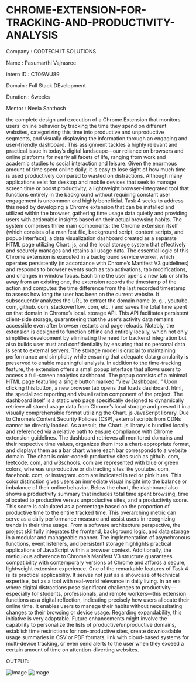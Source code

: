 # CHROME-EXTENSION-FOR-TRACKING-AND-PRODUCTIVITY-ANALYSIS

Company : CODTECH IT SOLUTIONS

Name : Pasumarthi Vajrasree

intern ID : CT06WU89

Domain : Full Stack DEvelopment

Duration : 6weeks

Mentor : Neela Santhosh

the complete design and execution of a Chrome Extension that monitors users’ online behavior by tracking the time they spend on different websites, categorizing this time into productive and unproductive segments, and visually displaying the information through an engaging and user-friendly dashboard. This assignment tackles a highly relevant and practical issue in today’s digital landscape—our reliance on browsers and online platforms for nearly all facets of life, ranging from work and academic studies to social interaction and leisure. Given the enormous amount of time spent online daily, it is easy to lose sight of how much time is used productively compared to wasted on distractions. Although many applications exist for desktop and mobile devices that seek to manage screen time or boost productivity, a lightweight browser-integrated tool that functions entirely in the background without requiring constant user engagement is uncommon and highly beneficial. Task 4 seeks to address this need by developing a Chrome extension that can be installed and utilized within the browser, gathering time usage data quietly and providing users with actionable insights based on their actual browsing habits. The system comprises three main components: the Chrome extension itself (which consists of a manifest file, background script, content scripts, and popup interface), a data visualization dashboard created as a separate HTML page utilizing Chart. js, and the local storage system that effectively and securely manages and retains all usage data.
The essential logic of this Chrome extension is executed in a background service worker, which operates persistently (in accordance with Chrome’s Manifest V3 guidelines) and responds to browser events such as tab activations, tab modifications, and changes in window focus. Each time the user opens a new tab or shifts away from an existing one, the extension records the timestamp of the action and computes the time difference from the last recorded timestamp to assess how long the user has been on the current website. It subsequently analyzes the URL to extract the domain name (e. g. , youtube. com, github. com, stackoverflow. com, etc. ) and saves the total time spent on that domain in Chrome’s local. storage API. This API facilitates persistent client-side storage, guaranteeing that the user’s activity data remains accessible even after browser restarts and page reloads. Notably, the extension is designed to function offline and entirely locally, which not only simplifies development by eliminating the need for backend integration but also builds user trust and confidentiality by ensuring that no personal data is sent to external servers. The storage model is crucial to maintaining performance and simplicity while ensuring that adequate data granularity is preserved to enable meaningful analysis.
In addition to the time-tracking feature, the extension offers a small popup interface that allows users to access a full-screen analytics dashboard. The popup consists of a minimal HTML page featuring a single button marked “View Dashboard. ” Upon clicking this button, a new browser tab opens that loads dashboard. html, the specialized reporting and visualization component of the project. The dashboard itself is a static web page specifically designed to dynamically retrieve all stored usage data from Chrome’s local storage and present it in a visually comprehensible format utilizing the Chart. js JavaScript library. Due to Chrome’s Content Security Policies (CSP), external scripts from CDNs cannot be directly loaded. As a result, the Chart. js library is bundled locally and referenced via a relative path to ensure compliance with Chrome extension guidelines. The dashboard retrieves all monitored domains and their respective time values, organizes them into a chart-appropriate format, and displays them as a bar chart where each bar corresponds to a website domain. The chart is color-coded: productive sites such as github. com, leetcode. com, and w3schools. com are represented with blue or green colors, whereas unproductive or distracting sites like youtube. com, facebook. com, or instagram. com are indicated in red or pink hues. This color distinction gives users an immediate visual insight into the balance or imbalance of their online behavior. Below the chart, the dashboard also shows a productivity summary that includes total time spent browsing, time allocated to productive versus unproductive sites, and a productivity score. This score is calculated as a percentage based on the proportion of productive time to the entire tracked time. This overarching metric can serve as a daily performance measure and assist users in recognizing trends in their time usage. From a software architecture perspective, the project skillfully integrates the frontend, background logic, and data storage in a modular and manageable manner. The implementation of asynchronous functions, event listeners, and persistent storage highlights practical applications of JavaScript within a browser context. Additionally, the meticulous adherence to Chrome’s Manifest V3 structure guarantees compatibility with contemporary versions of Chrome and affords a secure, lightweight extension experience.
One of the remarkable features of Task 4 is its practical applicability. It serves not just as a showcase of technical expertise, but as a tool with real-world relevance in daily living. In an era where digital distractions pose significant challenges to productivity—especially for students, professionals, and remote workers—this extension functions as a digital reflection, indicating precisely how users allocate their online time. It enables users to manage their habits without necessitating changes to their browsing or device usage. Regarding expandability, this initiative is very adaptable. Future enhancements might involve the capability to personalize the lists of productive/unproductive domains, establish time restrictions for non-productive sites, create downloadable usage summaries in CSV or PDF formats, link with cloud-based systems for multi-device tracking, or even send alerts to the user when they exceed a certain amount of time on attention-diverting websites.

OUTPUT:

![Image](https://github.com/user-attachments/assets/69efd827-5efd-42b3-b22c-e7084ad167de)
![Image](https://github.com/user-attachments/assets/e9426ec1-ed96-4f3b-9f20-8be75bcb549f)
